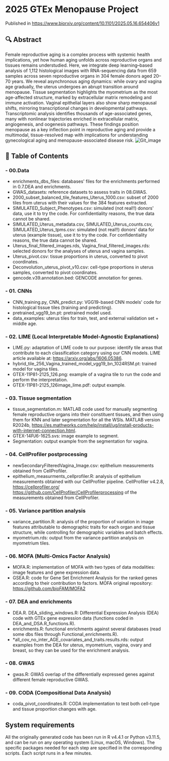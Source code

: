 # 2025 GTEx Menopause Project
Published in https://www.biorxiv.org/content/10.1101/2025.05.16.654406v1
## 🔍 Abstract
Female reproductive aging is a complex process with systemic health implications, yet how human aging unfolds across reproductive organs and tissues remains understudied. 
Here, we integrate deep learning–based analysis of 1,112 histological images with RNA-sequencing data from 659 samples across seven reproductive organs in 304 female donors aged 20–70
years. We reveal asynchronous aging dynamics: while ovary and vagina age gradually, the uterus undergoes an abrupt transition around menopause. 
Tissue segmentation highlights the myometrium as the most age-affected structure, marked by extracellular matrix remodeling and immune activation. 
Vaginal epithelial layers also show sharp menopausal shifts, mirroring transcriptional changes in developmental pathways. 
Transcriptomic analysis identifies thousands of age-associated genes, many with nonlinear trajectories enriched in extracellular matrix, angiogenesis, and oogenesis pathways. 
These findings position menopause as a key inflection point in reproductive aging and provide a multimodal, tissue-resolved map with implications for understanding gynecological
aging and menopause-associated disease risk.
![Git_image](https://github.com/user-attachments/assets/1e58ef44-31c2-4f04-b3a5-8d089cf19405)


## 📝 Table of Contents
### - 00.Data
- enrichments_dbs_files: databases' files for the enrichments performed in  0.7.DEA and enrichments.
- GWAS_datasets: reference datasets to assess traits in 08.GWAS.
- 2000_subset_balanced_tile_features_Uterus_1000.csv: subset of 2000 tiles from uterus with their values for the 384 features extracted.
- SIMULATED_Subject_Phenotypes.csv: simulated (not real!!) donors' data, use it to try the code. For confidentiality reasons, the true data cannot be shared.
- SIMULATED_Uterus_metadata.csv, SIMULATED_Uterus_counts.csv, SIMULATED_Uterus_tpms.csv: simulated (not real!!) donors' data for uterus (example tissue), use it to try the code. For confidentiality reasons, the true data cannot be shared.
- Uterus_final_filtered_images.rds, Vagina_final_filtered_images.rds: selected donors for the analyses of uterus and vagina samples.
- Uterus_pivot.csv: tissue proportions in uterus, converted to pivot coordinates.
- Deconvolution_uterus_pivot_v10.csv: cell-type proportions in uterus samples, converted to pivot coordinates.
- gencode.v39.annotation.bed: GENCODE annotation for genes.

### - 01. CNNs
- CNN_training.py, CNN_predict.py: VGG19-based CNN models' code for histological tissue tiles (training and predicting).
- pretrained_vgg19_bn.pt: pretrained model used.
- data_examples: uterus tiles for train, test, and external validation set + middle age.
      
### - 02. LIME (Local Interpretable Model-Agnostic Explanations)
- LIME.py: adaptation of LIME code to our purpose: identify tile areas that contribute to each classification category using our CNN models. LIME article available at: https://arxiv.org/abs/1606.05386.
- hybrid_tile_256_Vagina_trained_model_vgg19_bn_1024RSM.pt: trained model for vagina tiles.
- GTEX-11P81-2125_126.png: example of a vagina tile to run the code and perform the interpretation.
- GTEX-11P81-2125_126image_lime.pdf: output example.
      
### - 03. Tissue segmentation
- tissue_segmentation.m: MATLAB code used for manually segmenting female reproductive organs into their constituent tissues, and then using them for KNN and later segmentation for all the WSIs. MATLAB version R2024b, https://es.mathworks.com/help/install/ug/install-products-with-internet-connection.html.
- GTEX-14PJ6-1625.svs: image example to segment.
- Segmentation: output example from the segmentation for vagina.
      
### - 04. CellProfiler postprocessing
- newSecondaryFilteredVagina_Image.csv: epithelium measurements obtained from CellProfiler.
- epithelium_measurments_cellprofiler.R: analysis of epithelium measurements obtained with our CellProfiler pipeline.
CellProfiler v4.2.8, https://cellprofiler.org/
https://github.com/CellProfiler/CellProfilerprocessing of the measurements obtained from CellProfiler.
      
### - 05. Variance partition analysis
- variance_partition.R: analysis of the proportion of variation in image features attributable to demographic traits for each organ and tissue structure, while controlling for demographic variables and batch effects.
- myometrium.rds: output from the variance partition analysis on myometrium tiles.
      
### - 06. MOFA (Multi-Omics Factor Analysis)
- MOFA.R: implementation of MOFA with two types of data modalities: image features and gene expression data.
- GSEA.R: code for Gene Set Enrichment Analysis for the ranked genes according to their contribution to factors.
MOFA original repository: https://github.com/bioFAM/MOFA2 
      
### - 07. DEA and enrichments 
- DEA.R. DEA_sliding_windows.R: Differential Expression Analysis (DEA) code with GTEx gene expression data (functions coded in DEA_and_DSA.R_functions.R).
- enrichments.R: functional enrichments against several databases (read some dbs files through Functional_enrichments.R).
- *all_cov_no_inter_AGE_covariates_and_traits.results.rds: output examples from the DEA for uterus, myometrium, vagina, ovary and breast, so they can be used for the enrichment analysis.
      
### - 08. GWAS
- gwas.R: GWAS overlap of the differentially expressed genes against different female reproductive GWAS.
      
### - 09. CODA (Compositional Data Analysis)
- coda_pivot_coordinates.R: CODA implementation to test both cell-type and tissue proportion changes with age.

## System requirements
All the originally generated code has been run in R v4.4.1 or Python v3.11.5, and can be run on any operating system (Linux, macOS, Windows). The specific packages needed for each step are specified in the corresponding scripts. Each script runs in a few minutes.

